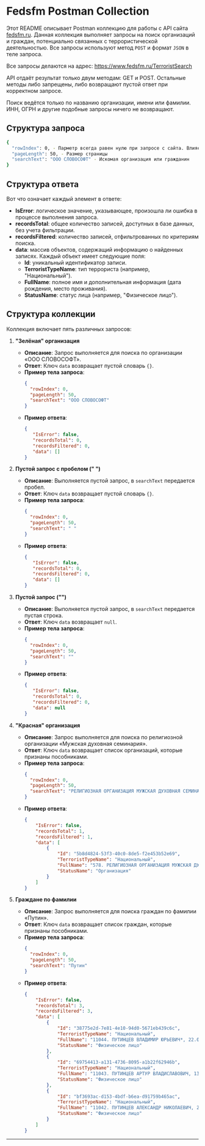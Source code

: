 # Fedsfm Postman Collection

Этот README описывает Postman коллекцию для работы с API сайта [fedsfm.ru](https://www.fedsfm.ru/documents/terr-list). Данная коллекция выполняет запросы на поиск организаций и граждан, потенциально связанных с террористической деятельностью. Все запросы используют метод `POST` и формат `JSON` в теле запроса.

Все запросы делаются на адрес: https://www.fedsfm.ru/TerroristSearch

API отдаёт результат только двум методам: GET и POST. Остальные методы либо запрещены, либо возвращают пустой ответ при корректном запросе.

Поиск ведётся только по названию организации, имени или фамилии. ИНН, ОГРН и другие подобные запросы ничего не возвращают.

## Структура запроса

 ```bash
 {
   "rowIndex": 0, - Парметр всегда равен нулю при запросе с сайта. Влияет на порядок отдаваемых результатов.
   "pageLength": 50, - Размер страницы
   "searchText": "ООО СЛОВОСОФТ" - Искомая организация или гражданин
 }
 ```

## Структура ответа

Вот что означает каждый элемент в ответе:

- **IsError**: логическое значение, указывающее, произошла ли ошибка в процессе выполнения запроса.
- **recordsTotal**: общее количество записей, доступных в базе данных, без учета фильтрации.
- **recordsFiltered**: количество записей, отфильтрованных по критериям поиска.
- **data**: массив объектов, содержащий информацию о найденных записях. Каждый объект имеет следующие поля:
  - **Id**: уникальный идентификатор записи.
  - **TerroristTypeName**: тип террориста (например, "Национальный").
  - **FullName**: полное имя и дополнительная информация (дата рождения, место проживания).
  - **StatusName**: статус лица (например, "Физическое лицо").


## Структура коллекции

Коллекция включает пять различных запросов:

1. **"Зелёная" организация**
   - **Описание**: Запрос выполняется для поиска по организации «ООО СЛОВОСОФТ».
   - **Ответ**: Ключ `data` возвращает пустой словарь `{}`.
   - **Пример тела запроса**:
     ```json
     {
       "rowIndex": 0,
       "pageLength": 50,
       "searchText": "ООО СЛОВОСОФТ"
     }
     ```
   - **Пример ответа**:
     ```json
     {
        "IsError": false,
        "recordsTotal": 0,
        "recordsFiltered": 0,
        "data": []
     }
     ```

2. **Пустой запрос с пробелом (" ")**
   - **Описание**: Выполняется пустой запрос, в `searchText` передается пробел.
   - **Ответ**: Ключ `data` возвращает пустой словарь `{}`.
   - **Пример тела запроса**:
     ```json
     {
       "rowIndex": 0,
       "pageLength": 50,
       "searchText": " "
     }
     ```
   - **Пример ответа**:
     ```json
     {
        "IsError": false,
        "recordsTotal": 0,
        "recordsFiltered": 0,
        "data": []
     }
     ```

3. **Пустой запрос ("")**
   - **Описание**: Выполняется пустой запрос, в `searchText` передается пустая строка.
   - **Ответ**: Ключ `data` возвращает `null`.
   - **Пример тела запроса**:
     ```json
     {
       "rowIndex": 0,
       "pageLength": 50,
       "searchText": ""
     }
     ```
   - **Пример ответа**:
     ```json
     {
        "IsError": false,
        "recordsTotal": 0,
        "recordsFiltered": 0,
        "data": null
     }
     ```

4. **"Красная" организация**
   - **Описание**: Запрос выполняется для поиска по религиозной организации «Мужская духовная семинария».
   - **Ответ**: Ключ `data` возвращает список организаций, которые признаны пособниками.
   - **Пример тела запроса**:
     ```json
     {
       "rowIndex": 0,
       "pageLength": 50,
       "searchText": "РЕЛИГИОЗНАЯ ОРГАНИЗАЦИЯ МУЖСКАЯ ДУХОВНАЯ СЕМИНАРИЯ"
     }
     ```
   - **Пример ответа**:
     ```json
     {
         "IsError": false,
         "recordsTotal": 1,
         "recordsFiltered": 1,
         "data": [
             {
                 "Id": "5b8d4824-53f3-40c0-8de5-f2e453b52e69",
                 "TerroristTypeName": "Национальный",
                 "FullName": "578. РЕЛИГИОЗНАЯ ОРГАНИЗАЦИЯ МУЖСКАЯ ДУХОВНАЯ СЕМИНАРИЯ ДУХОВНОЕ УЧРЕЖДЕНИЕ ПРОФЕССИОНАЛЬНОГО РЕЛИГИОЗНОГО ОБРАЗОВАНИЯ ДРЕВНЕРУССКОЙ ИНГЛИИСТИЧЕСКОЙ ЦЕРКВИ ПРАВОСЛАВНЫХ СТАРОВЕРОВ-ИНГЛИНГОВ , ;",
                 "StatusName": "Организация"
             }
         ]
     }
     ```

5. **Граждане по фамилии**
   - **Описание**: Запрос выполняется для поиска граждан по фамилии «Путин».
   - **Ответ**: Ключ `data` возвращает список граждан, которые признаны пособниками.
   - **Пример тела запроса**:
     ```json
     {
       "rowIndex": 0,
       "pageLength": 50,
       "searchText": "Путин"
     }
     ```
   - **Пример ответа**:
     ```json
     {
         "IsError": false,
         "recordsTotal": 3,
         "recordsFiltered": 3,
         "data": [
             {
                 "Id": "38775e2d-7e81-4e10-94d0-5671eb439c6c",
                 "TerroristTypeName": "Национальный",
                 "FullName": "11044. ПУТИНЦЕВ ВЛАДИМИР ЮРЬЕВИЧ*, 22.07.1977 г.р. , Г. ЯКУТСК;",
                 "StatusName": "Физическое лицо"
             },
             {
                 "Id": "69754413-a131-4736-8095-a1b22f62946b",
                 "TerroristTypeName": "Национальный",
                 "FullName": "11043. ПУТИНЦЕВ АРТУР ВЛАДИСЛАВОВИЧ, 13.03.1970 г.р. , Г. ЧИТА;",
                 "StatusName": "Физическое лицо"
             },
             {
                 "Id": "bf3693ac-d153-4bdf-b6ea-d91759b465ac",
                 "TerroristTypeName": "Национальный",
                 "FullName": "11042. ПУТИНЦЕВ АЛЕКСАНДР НИКОЛАЕВИЧ, 20.01.1974 г.р. , С. В-ХИЛА ШИЛКИНСКОГО РАЙОНА ЧИТИНСКОЙ ОБЛАСТИ;",
                 "StatusName": "Физическое лицо"
             }
         ]
     }
     ```

---
